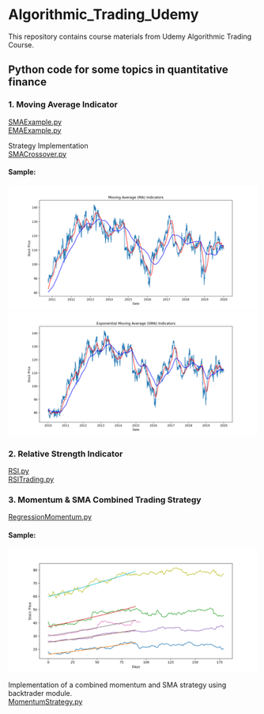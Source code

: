 # Algorithmic_Trading_Udemy

This repository contains course materials from Udemy Algorithmic Trading Course. 

## Python code for some topics in quantitative finance  

### 1. Moving Average Indicator
[SMAExample.py](https://github.com/weimufeng/Algorithmic_Trading_Udemy/blob/main/PythonCode/SMAExample.py)  
[EMAExample.py](https://github.com/weimufeng/Algorithmic_Trading_Udemy/blob/main/PythonCode/EMAExample.py)

Strategy Implementation  
[SMACrossover.py](https://github.com/weimufeng/Algorithmic_Trading_Udemy/blob/main/PythonCode/SMACrossover.py)
#### Sample:  
![alt](figs/Moving_Average/SMA.png)
![alt](figs/Moving_Average/EMA.png)

### 2. Relative Strength Indicator
[RSI.py](https://github.com/weimufeng/Algorithmic_Trading_Udemy/blob/main/PythonCode/RSI.py)  
[RSITrading.py](https://github.com/weimufeng/Algorithmic_Trading_Udemy/blob/main/PythonCode/RSITrading.py)  

### 3. Momentum & SMA Combined Trading Strategy  
[RegressionMomentum.py](https://github.com/weimufeng/Algorithmic_Trading_Udemy/blob/main/PythonCode/RegressionMomentum.py)  
#### Sample:
![alt](figs/Momentum/Figure_1.png)  

Implementation of a combined momentum and SMA strategy using backtrader module.  
[MomentumStrategy.py](https://github.com/weimufeng/Algorithmic_Trading_Udemy/blob/main/PythonCode/MomentumStrategy.py)
